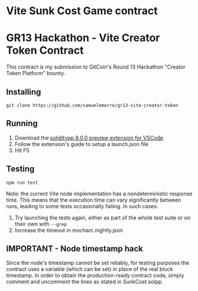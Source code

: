 # Vite Sunk Cost Game contract

# GR13 Hackathon - Vite Creator Token Contract

This contract is my submission to GitCoin's Round 13 Hackathon "Creator Token Platform" bounty.

## Installing

`git clone https://github.com/samuelemarro/gr13-vite-creator-token`

## Running

1. Download the [soliditypp 8.0.0 preview extension for VSCode](https://marketplace.visualstudio.com/items?itemName=ViteLabs.solppdebugger)
2. Follow the extension's guide to setup a launch.json file
3. Hit F5

## Testing

`npm run test`

Note: the current Vite node implementation has a nondeterministic response time. This means that the execution time can vary significantly between runs, leading to
some tests occasionally failing. In such cases:
1. Try launching the tests again, either as part of the whole test suite or on their own with `--grep`
2. Increase the timeout in mocharc.nightly.json

## IMPORTANT - Node timestamp hack

Since the node's timestamp cannot be set reliably, for testing purposes the contract uses a variable (which can be set) in place of the real block timestamp.
In order to obtain the production-ready contract code, simply comment and uncomment the lines as stated in SunkCost.solpp.